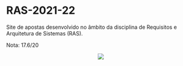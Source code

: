# RAS-2021-22

Site de apostas desenvolvido no âmbito da disciplina de Requisitos e Arquitetura de Sistemas (RAS). 

Nota: 17.6/20

<p align="center">
  <img src="C:\Users\Carlos Preto\Desktop\ras1">
</p>
